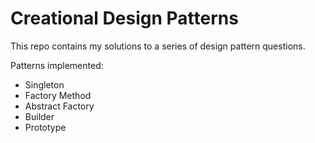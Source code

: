 # Creational Design Patterns

This repo contains my solutions to a series of design pattern questions.

Patterns implemented:
- Singleton
- Factory Method
- Abstract Factory
- Builder
- Prototype


